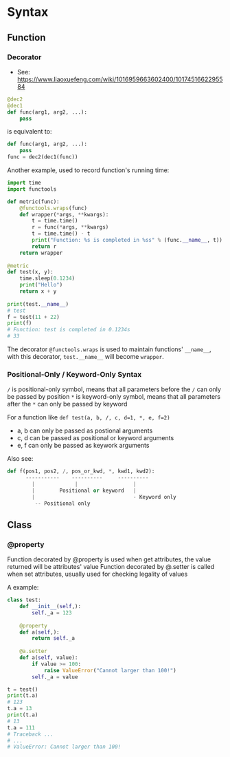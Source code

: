 # Syntax

## Function

### Decorator
- See: https://www.liaoxuefeng.com/wiki/1016959663602400/1017451662295584

```python
@dec2
@dec1
def func(arg1, arg2, ...):
    pass
```

is equivalent to:

```python
def func(arg1, arg2, ...):
    pass
func = dec2(dec1(func))
```

Another example, used to record function's running time:

```python
import time
import functools

def metric(func):
    @functools.wraps(func)
    def wrapper(*args, **kwargs):
        t = time.time()
        r = func(*args, **kwargs)
        t = time.time() - t
        print("Function: %s is completed in %ss" % (func.__name__, t))
        return r
    return wrapper
    
@metric
def test(x, y):
    time.sleep(0.1234)
    print("Hello")
    return x + y
    
print(test.__name__)
# test
f = test(11 + 22)
print(f)
# Function: test is completed in 0.1234s
# 33
```

The decorator `@functools.wraps` is used to maintain functions' `__name__`, with this decorator, `test.__name__` will become `wrapper`.


### Positional-Only / Keyword-Only Syntax
`/` is positional-only symbol, means that all parameters before the `/` can only be passed by position
`*` is keyword-only symbol, means that all parameters after the `*` can only be passed by keyword

For a function like `def test(a, b, /, c, d=1, *, e, f=2)`
- a, b can only be passed as postional arguments
- c, d can be passed as positional or keyword arguments
- e, f can only be passed as keywork arguments 

Also see:
```python
def f(pos1, pos2, /, pos_or_kwd, *, kwd1, kwd2):
      -----------    ----------     ----------
        |             |                  |
        |        Positional or keyword   |
        |                                - Keyword only
         -- Positional only
```

## Class

### @property
Function decorated by @property is used when get attributes, the value returned will be attributes' value
Function decorated by @<attr>.setter is called when set attributes, usually used for checking legality of values

A example:
    
```python
class test:
    def __init__(self,):
        self._a = 123
        
    @property
    def a(self,):
        return self._a
    
    @a.setter
    def a(self, value):
        if value >= 100:
            raise ValueError("Cannot larger than 100!")
        self._a = value

t = test()
print(t.a)
# 123
t.a = 13
print(t.a)
# 13
t.a = 111
# Traceback ...
# ...
# ValueError: Cannot larger than 100!
```


